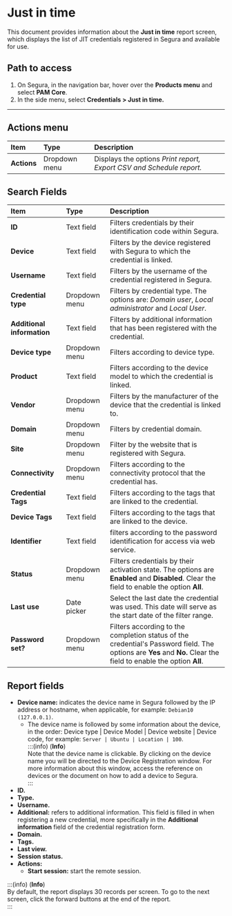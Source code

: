 # Just in time

This document provides information about the **Just in time** report screen, which displays the list of JIT credentials registered in Segura and available for use.

## Path to access

1. On Segura, in the navigation bar, hover over the **Products menu** and select **PAM Core**.  
2. In the side menu, select **Credentials > Just in time.**

---
## Actions menu

| **Item**  | **Type** | **Description** |
| :---- | :---- | :---- |
| **Actions** | Dropdown menu | Displays the options *Print report, Export CSV and Schedule report.* |

## Search Fields

| **Item** | **Type** | **Description** |
| :---- | :---- | :---- |
| **ID** | Text field | Filters credentials by their identification code within Segura. |
| **Device** | Text field | Filters by the device registered with Segura to which the credential is linked. |
| **Username** | Text field | Filters by the username of the credential registered in Segura. |
| **Credential type** | Dropdown menu | Filters by credential type. The options are: *Domain user*, *Local administrator* and *Local User*. |
| **Additional information** | Text field | Filters by additional information that has been registered with the credential. |
| **Device type** | Dropdown menu | Filters according to device type. |
| **Product** | Text field | Filters according to the device model to which the credential is linked. |
| **Vendor** | Dropdown menu | Filters by the manufacturer of the device that the credential is linked to. |
| **Domain** | Dropdown menu | Filters by credential domain. |
| **Site** | Dropdown menu | Filter by the website that is registered with Segura. |
| **Connectivity** | Dropdown menu | Filters according to the connectivity protocol that the credential has. |
| **Credential Tags** | Text field | Filters according to the tags that are linked to the credential. |
| **Device Tags** | Text field | Filters according to the tags that are linked to the device. |
| **Identifier** | Text field | filters according to the password identification for access via web service. |
| **Status** | Dropdown menu | Filters credentials by their activation state. The options are **Enabled** and **Disabled**. Clear the field to enable the option **All**. |
| **Last use** | Date picker | Select the last date the credential was used. This date will serve as the start date of the filter range. |
| **Password set?** | Dropdown menu | Filters according to the completion status of the credential's Password field. The options are **Yes** and **No.** Clear the field to enable the option **All**. |

## Report fields

* **Device name:** indicates the device name in Segura followed by the IP address or hostname, when applicable, for example: `Debian10 (127.0.0.1)`.  
  * The device name is followed by some information about the device, in the order: Device type | Device Model | Device website | Device code, for example: `Server | Ubuntu | Location | 100`.  
    :::(info) (**Info**)  
    Note that the device name is clickable. By clicking on the device name you will be directed to the Device Registration window. For more information about this window, access the reference on devices or the document on how to add a device to Segura.  
    :::  
* **ID.**  
* **Type.**  
* **Username.**  
* **Additional:** refers to additional information. This field is filled in when registering a new credential, more specifically in the **Additional information** field of the credential registration form.  
* **Domain.**  
* **Tags.**  
* **Last view.**  
* **Session status.**  
* **Actions:**  
  * **Start session:** start the remote session.

:::(info) (**Info**)  
By default, the report displays 30 records per screen. To go to the next screen, click the forward buttons at the end of the report.  
:::  